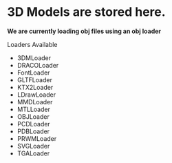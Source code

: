 # 3D Models are stored here.

**We are currently loading obj files using an obj loader**

Loaders Available
- 3DMLoader
- DRACOLoader
- FontLoader
- GLTFLoader
- KTX2Loader
- LDrawLoader
- MMDLoader
- MTLLoader
- OBJLoader
- PCDLoader
- PDBLoader
- PRWMLoader
- SVGLoader
- TGALoader